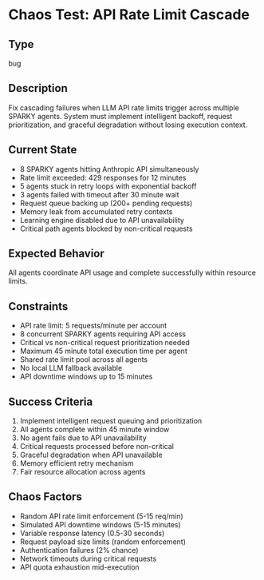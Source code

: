 # Chaos Test: API Rate Limit Cascade

## Type
bug

## Description
Fix cascading failures when LLM API rate limits trigger across multiple SPARKY agents. System must implement intelligent backoff, request prioritization, and graceful degradation without losing execution context.

## Current State
- 8 SPARKY agents hitting Anthropic API simultaneously
- Rate limit exceeded: 429 responses for 12 minutes
- 5 agents stuck in retry loops with exponential backoff
- 3 agents failed with timeout after 30 minute wait
- Request queue backing up (200+ pending requests)
- Memory leak from accumulated retry contexts
- Learning engine disabled due to API unavailability
- Critical path agents blocked by non-critical requests

## Expected Behavior
All agents coordinate API usage and complete successfully within resource limits.

## Constraints
- API rate limit: 5 requests/minute per account
- 8 concurrent SPARKY agents requiring API access
- Critical vs non-critical request prioritization needed
- Maximum 45 minute total execution time per agent
- Shared rate limit pool across all agents
- No local LLM fallback available
- API downtime windows up to 15 minutes

## Success Criteria
1. Implement intelligent request queuing and prioritization
2. All agents complete within 45 minute window
3. No agent fails due to API unavailability
4. Critical requests processed before non-critical
5. Graceful degradation when API unavailable
6. Memory efficient retry mechanism
7. Fair resource allocation across agents

## Chaos Factors
- Random API rate limit enforcement (5-15 req/min)
- Simulated API downtime windows (5-15 minutes)
- Variable response latency (0.5-30 seconds)
- Request payload size limits (random enforcement)
- Authentication failures (2% chance)
- Network timeouts during critical requests
- API quota exhaustion mid-execution